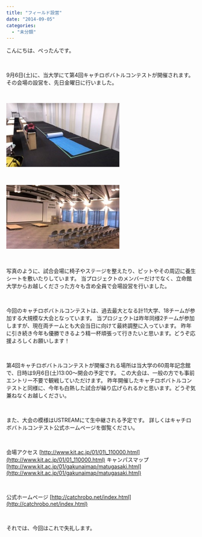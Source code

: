 ```yaml
---
title: "フィールド設営"
date: "2014-09-05"
categories: 
  - "未分類"
---
```


こんにちは、ぺったんです。

 

9月6日(土)に、当大学にて第4回キャチロボバトルコンテストが開催されます。 その会場の設営を、先日金曜日に行いました。

 

[![IMAG0876](images/IMAG0876-300x169.jpg)](http://www.fortefibre.net/blog/wp-content/uploads/2014/09/IMAG0876.jpg)

 

[![IMAG0870](images/IMAG0870-300x169.jpg)](http://www.fortefibre.net/blog/wp-content/uploads/2014/09/IMAG0870.jpg)

 

写真のように、試合会場に椅子やステージを整えたり、ピットやその周辺に養生シートを敷いたりしています。 当プロジェクトのメンバーだけでなく、立命館大学からお越しくださった方々も含め全員で会場設営を行いました。

 

今回のキャチロボバトルコンテストは、過去最大となる計11大学、18チームが参加する大規模な大会となっています。 当プロジェクトは昨年同様2チームが参加しますが、現在両チームとも大会当日に向けて最終調整に入っています。 昨年に引き続き今年も優勝できるよう精一杯頑張って行きたいと思います。どうぞ応援よろしくお願いします！

 

第4回キャチロボバトルコンテストが開催される場所は当大学の60周年記念館で、日時は9月6日(土)13:00～開会の予定です。 この大会は、一般の方でも事前エントリー不要で観戦していただけます。 昨年開催したキャチロボバトルコンテストと同様に、今年も白熱した試合が繰り広げられるかと思います。どうぞ気兼ねなくお越しください。

 

また、大会の模様はUSTREAMにて生中継される予定です。 詳しくはキャチロボバトルコンテスト公式ホームページを御覧ください。

 

会場アクセス [http://www.kit.ac.jp/01/01\_110000.html](http://www.kit.ac.jp/01/01_110000.html) キャンパスマップ [http://www.kit.ac.jp/01/gakunaimap/matugasaki.html](http://www.kit.ac.jp/01/gakunaimap/matugasaki.html)

 

公式ホームページ [http://catchrobo.net/index.html](http://catchrobo.net/index.html)

 

それでは、今回はこれで失礼します。
